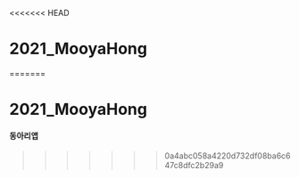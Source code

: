 <<<<<<< HEAD
# 2021_MooyaHong
=======
# 2021_MooyaHong

#### 동아리앱
>>>>>>> 0a4abc058a4220d732df08ba6c647c8dfc2b29a9
